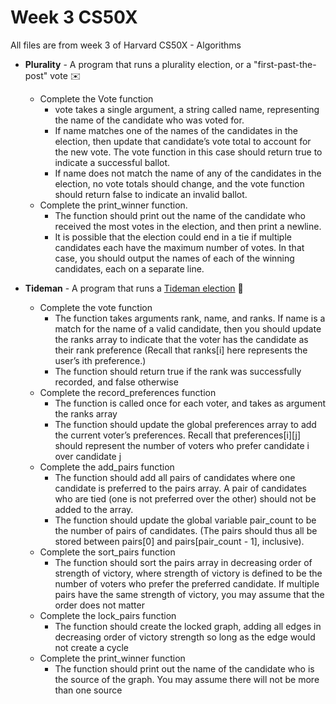 # Week 3 CS50X

All files are from week 3 of Harvard CS50X - Algorithms 

- **Plurality** - A program that runs a plurality election, or a "first-past-the-post" vote ✉️
  - Complete the Vote function
    - vote takes a single argument, a string called name, representing the name of the candidate who was voted for.
    - If name matches one of the names of the candidates in the election, then update that candidate’s vote total to account for the new vote. The vote function in this case should return true to indicate a successful ballot.
    - If name does not match the name of any of the candidates in the election, no vote totals should change, and the vote function should return false to indicate an invalid ballot.
  - Complete the print_winner function. 
    - The function should print out the name of the candidate who received the most votes in the election, and then print a newline. 
    - It is possible that the election could end in a tie if multiple candidates each have the maximum number of votes. In that case, you should output the names of each of the winning candidates, each on a separate line.

- **Tideman** - A program that runs a [Tideman election](https://en.wikipedia.org/wiki/Ranked_pairs) 🥇
  - Complete the vote function
    - The function takes arguments rank, name, and ranks. If name is a match for the name of a valid candidate, then you should update the ranks array to indicate that the voter has the candidate as their rank preference (Recall that ranks[i] here represents the user’s ith preference.)
    - The function should return true if the rank was successfully recorded, and false otherwise
  - Complete the record_preferences function
    - The function is called once for each voter, and takes as argument the ranks array
    - The function should update the global preferences array to add the current voter’s preferences. Recall that preferences[i][j] should represent the number of voters who prefer candidate i over candidate j
  - Complete the add_pairs function
    - The function should add all pairs of candidates where one candidate is preferred to the pairs array. A pair of candidates who are tied (one is not preferred over the other) should not be added to the array.
    - The function should update the global variable pair_count to be the number of pairs of candidates. (The pairs should thus all be stored between pairs[0] and pairs[pair_count - 1], inclusive).
  - Complete the sort_pairs function
    - The function should sort the pairs array in decreasing order of strength of victory, where strength of victory is defined to be the number of voters who prefer the preferred candidate. If multiple pairs have the same strength of victory, you may assume that the order does not matter
  - Complete the lock_pairs function
    - The function should create the locked graph, adding all edges in decreasing order of victory strength so long as the edge would not create a cycle
  - Complete the print_winner function
    - The function should print out the name of the candidate who is the source of the graph. You may assume there will not be more than one source
